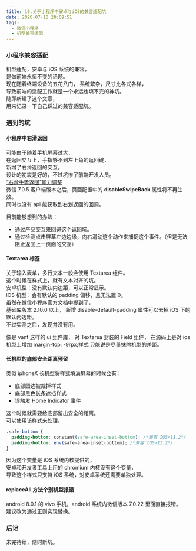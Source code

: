 ```yaml
---
title: 10.关于小程序中安卓与iOS的兼容适配坑
date: 2020-07-10 20:09:51
tags:
  - 微信小程序
  - 机型兼容适配
---
```


### 小程序兼容适配

机型适配，安卓与 iOS 系统的兼容，  
是做前端永恒不变的话题。  
现在随着终端设备的五花八门，
系统繁杂，尺寸比各式各样，  
导致前端的适配工作就是一个永远也填不完的神坑。  
随即新建了这个文章，  
用来记录一下自己踩过的兼容适配坑。

<!-- more -->

### 遇到的坑

#### 小程序中右滑返回

可能由于随着手机屏幕过大，  
在返回交互上，手指够不到左上角的返回键，  
新增了右滑返回的交互。  
设计的初衷是好的，不过坑惨了前端开发人员。  
[“右滑手势返回”能力调整](https://developers.weixin.qq.com/community/develop/doc/000868190489286620a8b27f156c01?highLine=disableSwipeBack)  
微信 7.0.5 客户端版本之后，页面配置中的 **disableSwipeBack** 属性将不再生效。  
同时也没有 api 能获取到右划返回的回调。

目前能够想到的办法：

- 通过产品交互来回避这个返回坑。
- 通过检测点击屏幕左边边缘，向右滑动这个动作来捕捉这个事件。（但是无法阻止返回上一页面的交互）

#### Textarea 标签

关于输入表单，多行文本一般会使用 Textarea 组件。  
这个时候在样式上，就有文本对齐的坑。  
安卓机型：没有默认内边距，可以正常显示。  
iOS 机型：会有默认的 padding 偏移，且无法置 0。  
虽然在微信小程序官方文档中提到了，  
基础库版本 2.10.0 以上，
新增 disable-default-padding 属性可以去掉 iOS 下的默认内边距。  
不过实测之后，发现并没有用。

像是 vant 这样的 ui 组件库，
对 Textarea 封装的 Field 组件，
在源码上是对 ios 机型上增加 margin-top: -9rpx;样式
只能说是尽量抹除机型的差距。

#### 长机型的底部安全距离预留

类似 iphoneX 长机型将样式填满屏幕的时候会有：

- 底部圆边被裁掉样式
- 底部黑色长条遮挡样式
- 误触发 Home Indicator 事件

这个时候就需要给底部留出安全的距离。  
可以使用该样式来处理。

```css
.safe-bottom {
  padding-bottom: constant(safe-area-inset-bottom); /*兼容 IOS<11.2*/
  padding-bottom: env(safe-area-inset-bottom); /*兼容 IOS>11.2*/
}
```

因为这个变量是 iOS 系统内核提供的，  
安卓和开发者工具上用的 chromium 内核没有这个变量，  
导致这个样式只支持 iOS 系统，对安卓系统还需要单独处理。

#### replaceAll 方法个别机型报错

android 8.0.1 的 vivo 手机，android 系统内微信版本 7.0.22 里面直接报错。  
建议改为通过正则实现替换。

### 后记

未完待续，随时新坑。
